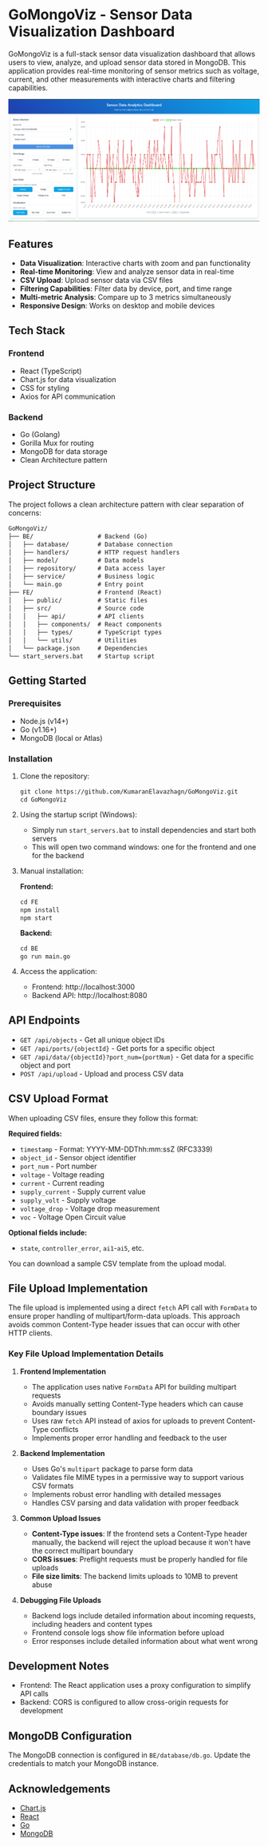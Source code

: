 # GoMongoViz - Sensor Data Visualization Dashboard

GoMongoViz is a full-stack sensor data visualization dashboard that allows users to view, analyze, and upload sensor data stored in MongoDB. This application provides real-time monitoring of sensor metrics such as voltage, current, and other measurements with interactive charts and filtering capabilities.

![Dashboard Screenshot](path-to-screenshot.png)

## Features

- **Data Visualization**: Interactive charts with zoom and pan functionality
- **Real-time Monitoring**: View and analyze sensor data in real-time
- **CSV Upload**: Upload sensor data via CSV files
- **Filtering Capabilities**: Filter data by device, port, and time range
- **Multi-metric Analysis**: Compare up to 3 metrics simultaneously
- **Responsive Design**: Works on desktop and mobile devices

## Tech Stack

### Frontend
- React (TypeScript)
- Chart.js for data visualization
- CSS for styling
- Axios for API communication

### Backend
- Go (Golang)
- Gorilla Mux for routing
- MongoDB for data storage
- Clean Architecture pattern

## Project Structure

The project follows a clean architecture pattern with clear separation of concerns:

```
GoMongoViz/
├── BE/                  # Backend (Go)
│   ├── database/        # Database connection
│   ├── handlers/        # HTTP request handlers
│   ├── model/           # Data models
│   ├── repository/      # Data access layer
│   ├── service/         # Business logic
│   └── main.go          # Entry point
├── FE/                  # Frontend (React)
│   ├── public/          # Static files
│   ├── src/             # Source code
│   │   ├── api/         # API clients
│   │   ├── components/  # React components
│   │   ├── types/       # TypeScript types
│   │   └── utils/       # Utilities
│   └── package.json     # Dependencies
└── start_servers.bat    # Startup script
```

## Getting Started

### Prerequisites

- Node.js (v14+)
- Go (v1.16+)
- MongoDB (local or Atlas)

### Installation

1. Clone the repository:
   ```
   git clone https://github.com/KumaranElavazhagn/GoMongoViz.git
   cd GoMongoViz
   ```

2. Using the startup script (Windows):
   - Simply run `start_servers.bat` to install dependencies and start both servers
   - This will open two command windows: one for the frontend and one for the backend

3. Manual installation:

   **Frontend:**
   ```
   cd FE
   npm install
   npm start
   ```

   **Backend:**
   ```
   cd BE
   go run main.go
   ```

4. Access the application:
   - Frontend: http://localhost:3000
   - Backend API: http://localhost:8080

## API Endpoints

- `GET /api/objects` - Get all unique object IDs
- `GET /api/ports/{objectId}` - Get ports for a specific object
- `GET /api/data/{objectId}?port_num={portNum}` - Get data for a specific object and port
- `POST /api/upload` - Upload and process CSV data

## CSV Upload Format

When uploading CSV files, ensure they follow this format:

**Required fields:**
- `timestamp` - Format: YYYY-MM-DDThh:mm:ssZ (RFC3339)
- `object_id` - Sensor object identifier
- `port_num` - Port number
- `voltage` - Voltage reading
- `current` - Current reading
- `supply_current` - Supply current value
- `supply_volt` - Supply voltage
- `voltage_drop` - Voltage drop measurement
- `voc` - Voltage Open Circuit value

**Optional fields include:**
- `state`, `controller_error`, `ai1`-`ai5`, etc.

You can download a sample CSV template from the upload modal.

## File Upload Implementation

The file upload is implemented using a direct `fetch` API call with `FormData` to ensure proper handling of multipart/form-data uploads. This approach avoids common Content-Type header issues that can occur with other HTTP clients.

### Key File Upload Implementation Details

1. **Frontend Implementation**
   - The application uses native `FormData` API for building multipart requests
   - Avoids manually setting Content-Type headers which can cause boundary issues
   - Uses raw `fetch` API instead of axios for uploads to prevent Content-Type conflicts
   - Implements proper error handling and feedback to the user

2. **Backend Implementation**
   - Uses Go's `multipart` package to parse form data
   - Validates file MIME types in a permissive way to support various CSV formats
   - Implements robust error handling with detailed messages
   - Handles CSV parsing and data validation with proper feedback

3. **Common Upload Issues**
   - **Content-Type issues**: If the frontend sets a Content-Type header manually, the backend will reject the upload because it won't have the correct multipart boundary
   - **CORS issues**: Preflight requests must be properly handled for file uploads
   - **File size limits**: The backend limits uploads to 10MB to prevent abuse

4. **Debugging File Uploads**
   - Backend logs include detailed information about incoming requests, including headers and content types
   - Frontend console logs show file information before upload
   - Error responses include detailed information about what went wrong

## Development Notes

- Frontend: The React application uses a proxy configuration to simplify API calls
- Backend: CORS is configured to allow cross-origin requests for development

## MongoDB Configuration

The MongoDB connection is configured in `BE/database/db.go`. Update the credentials to match your MongoDB instance.

## Acknowledgements

- [Chart.js](https://www.chartjs.org/)
- [React](https://reactjs.org/)
- [Go](https://golang.org/)
- [MongoDB](https://www.mongodb.com/)